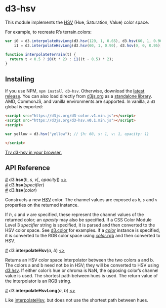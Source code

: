 # d3-hsv

This module implements the [HSV](https://en.wikipedia.org/wiki/HSL_and_HSV) (Hue, Saturation, Value) color space.

For example, to recreate R’s terrain.colors:

```js
var i0 = d3.interpolateHsvLong(d3.hsv(120, 1, 0.65), d3.hsv(60, 1, 0.90)),
    i1 = d3.interpolateHsvLong(d3.hsv(60, 1, 0.90), d3.hsv(0, 0, 0.95));

function interpolateTerrain(t) {
  return t < 0.5 ? i0(t * 2) : i1((t - 0.5) * 2);
}
```

## Installing

If you use NPM, `npm install d3-hsv`. Otherwise, download the [latest release](https://github.com/d3/d3-hsv/releases/latest). You can also load directly from [d3js.org](https://d3js.org) as a [standalone library](https://d3js.org/d3-hsv.v0.1.min.js). AMD, CommonJS, and vanilla environments are supported. In vanilla, a `d3` global is exported:

```html
<script src="https://d3js.org/d3-color.v1.min.js"></script>
<script src="https://d3js.org/d3-hsv.v0.1.min.js"></script>
<script>

var yellow = d3.hsv("yellow"); // {h: 60, s: 1, v: 1, opacity: 1}

</script>
```

[Try d3-hsv in your browser.](https://tonicdev.com/npm/d3-hsv)

## API Reference

<a name="hsv" href="#hsv">#</a> d3.<b>hsv</b>(<i>h</i>, <i>s</i>, <i>v</i>[, <i>opacity</i>]) [<>](https://github.com/d3/d3-hsv/blob/master/src/hsv.js "Source")<br>
<a href="#hsv">#</a> d3.<b>hsv</b>(<i>specifier</i>)<br>
<a href="#hsv">#</a> d3.<b>hsv</b>(<i>color</i>)<br>

Constructs a new [HSV](https://en.wikipedia.org/wiki/HSL_and_HSV) color. The channel values are exposed as `h`, `s` and `v` properties on the returned instance.

If *h*, *s* and *v* are specified, these represent the channel values of the returned color; an *opacity* may also be specified. If a CSS Color Module Level 3 *specifier* string is specified, it is parsed and then converted to the HSV color space. See [d3.color](https://github.com/d3/d3-color#color) for examples. If a [*color*](https://github.com/d3/d3-color#color) instance is specified, it is converted to the RGB color space using [*color*.rgb](https://github.com/d3/d3-color#color_rgb) and then converted to HSV.

<a href="#interpolateHsv">#</a> d3.<b>interpolateHsv</b>(<i>a</i>, <i>b</i>) [<>](https://github.com/d3/d3-hsv/blob/master/src/interpolateHsv.js "Source")<br>

Returns an HSV color space interpolator between the two colors a and b. The colors a and b need not be in HSV; they will be converted to HSV using [d3.hsv](#hsv). If either color’s hue or chroma is NaN, the opposing color’s channel value is used. The shortest path between hues is used. The return value of the interpolator is an RGB string.

<a href="#interpolateHsvLong">#</a> d3.<b>interpolateHsvLong</b>(<i>a</i>, <i>b</i>) [<>](https://github.com/d3/d3-hsv/blob/master/src/interpolateHsv.js "Source")<br>

Like [interpolateHsv](#interpolateHsv), but does not use the shortest path between hues.
